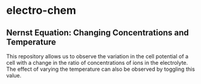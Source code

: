 # electro-chem

## Nernst Equation: Changing Concentrations and Temperature

This repository allows us to observe the variation in the cell potential of a cell with a change in the ratio of concentrations of ions in the electrolyte. The effect of varying the temperature can also be observed by toggling this value.  
